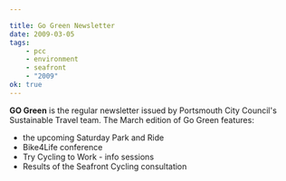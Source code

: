 ```yaml
---

title: Go Green Newsletter
date: 2009-03-05
tags:
    - pcc
    - environment
    - seafront
    - "2009"
ok: true
---
```


**GO Green** is the regular newsletter issued by Portsmouth City Council's Sustainable Travel team. The March edition of Go Green features:

* the upcoming Saturday Park and Ride
* Bike4Life conference
* Try Cycling to Work - info sessions
* Results of the Seafront Cycling consultation
